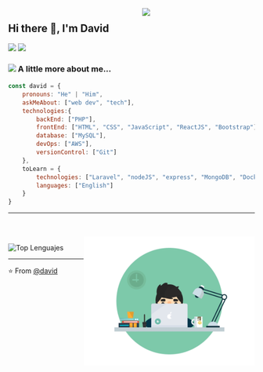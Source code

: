 <img align='right' src="https://media.giphy.com/media/M9gbBd9nbDrOTu1Mqx/giphy.gif" width="230">

##  Hi there 👋, I'm David 

[![](https://img.shields.io/badge/LinkedIn-DavidMenendez-blue)](https://www.linkedin.com/in/david-menendez-blanco-056a18252/)
[![](https://img.shields.io/badge/Gmail-davidblanco1993%40gmail.com-red)](mailto:davidblanco1993@gmail.com)


### <img src="https://media.giphy.com/media/VgCDAzcKvsR6OM0uWg/giphy.gif" width="50"> A little more about me...  

```javascript
const david = {
    pronouns: "He" | "Him",
    askMeAbout: ["web dev", "tech"],
    technologies:{
        backEnd: ["PHP"],
        frontEnd: ["HTML", "CSS", "JavaScript", "ReactJS", "Bootstrap"],
        database: ["MySQL"],
        devOps: ["AWS"],
        versionControl: ["Git"]
    },
    toLearn = {
        technologies: ["Laravel", "nodeJS", "express", "MongoDB", "Docker"],
        languages: ["English"]
    } 
}
```

---
<br/>

<br/>

<img src="https://github.com/nirala69/nirala69/blob/master/70804f7e25b11f29db904f2fa7b4cd9d.gif" width="350" align='right'>

![Top Lenguajes](https://github-readme-stats.vercel.app/api/top-langs/?username=DavidMenendezBlanco&show_icons=true)

<hr>

⭐️ From [@david](https://github.com/DavCode46)

